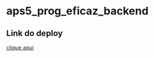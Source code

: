 # aps5_prog_eficaz_backend

## Link do deploy
[clique aqui](https://aps5-prog-eficaz-backend.onrender.com)